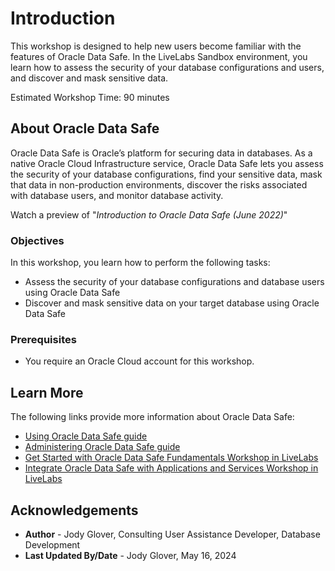 # Introduction

This workshop is designed to help new users become familiar with the features of Oracle Data Safe. In the LiveLabs Sandbox environment, you learn how to assess the security of your database configurations and users, and discover and mask sensitive data.

Estimated Workshop Time: 90 minutes

## About Oracle Data Safe

Oracle Data Safe is Oracle’s platform for securing data in databases. As a native Oracle Cloud Infrastructure service, Oracle Data Safe lets you assess the security of your database configurations, find your sensitive data, mask that data in non-production environments, discover the risks associated with database users, and monitor database activity.

Watch a preview of "*Introduction to Oracle Data Safe (June 2022)*" [](youtube:UUc26bpdFnc)

### Objectives

In this workshop, you learn how to perform the following tasks:

- Assess the security of your database configurations and database users using Oracle Data Safe
- Discover and mask sensitive data on your target database using Oracle Data Safe

### Prerequisites

- You require an Oracle Cloud account for this workshop.


## Learn More

The following links provide more information about Oracle Data Safe:

- [Using Oracle Data Safe guide](https://docs.oracle.com/en/cloud/paas/data-safe/udscs/index.html)
- [Administering Oracle Data Safe guide](https://docs.oracle.com/en/cloud/paas/data-safe/admds/index.html)
- [Get Started with Oracle Data Safe Fundamentals Workshop in LiveLabs](https://livelabs.oracle.com/pls/apex/dbpm/r/livelabs/view-workshop?wid=598)
- [Integrate Oracle Data Safe with Applications and Services Workshop in LiveLabs](https://livelabs.oracle.com/pls/apex/dbpm/r/livelabs/view-workshop?wid=3596)


## Acknowledgements

* **Author** - Jody Glover, Consulting User Assistance Developer, Database Development
* **Last Updated By/Date** - Jody Glover, May 16, 2024
